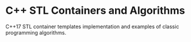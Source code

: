 # C++ STL Containers and Algorithms
C++17 STL container templates implementation and examples of classic programming algorithms.
